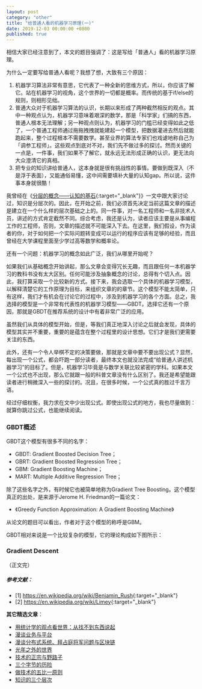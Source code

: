 ```yaml
---
layout: post
category: "other"
title: "给普通人看的机器学习原理(一)"
date: 2019-12-03 00:00:00 +0800
published: true
---
```


相信大家已经注意到了，本文的题目强调了：这是写给「普通人」看的机器学习原理。

为什么一定要写给普通人看呢？我想了想，大致有三个原因：

<!--more-->

1. 机器学习算法非常有意思，它代表了一种全新的思维方式，所以，你应该了解它。站在机器学习的视角，这个世界的一切都是概率。而传统的基于if/else的规则，则相形见绌。
2. 普通大众对于机器学习算法的认识，长期以来形成了两种截然相反的观点。其中一种观点认为，机器学习意味着艰深的数学，那是「科学家」们搞的东西，普通人根本无法理解；另一种观点则认为，机器学习的门槛已经变得如此之低了，一个普通工程师通过拖拖拽拽就能建起一个模型，把数据灌进去然后就能跑起来，整个过程根本不需要数学。甚至业界的算法专家们也戏谑地称自己为「调参工程师」。这些观点到底对不对，我们先不做过多的探讨。然而关键的一点是，一件事，我们如果不了解它，就永远无法形成正确的认识，更无法向大众澄清它的真相。
3. 把专业的知识讲给普通人，这本身就是很有挑战性的事情。要做到既深入（不是浮于表面），又能通俗易懂，这中间需要填补大量的认知gap。所以说，这件事本身就很酷！

我曾经在《[分层的概念——认知的基石](https://mp.weixin.qq.com/s/yLdRuhIWfLOnLPJSDocEhQ){:target="_blank"}》一文中跟大家讨论过，知识是分层次的。因此，在开始之前，我们必须首先决定当前这篇文章的描述是建立在一个什么样的层次基础之上的。同一件事，对一名工程师和一名非技术人员，讲述的方式肯定截然不同。综合考虑，我还是认为，读者应该主要是从事编程工作的工程师，否则，文章的描述就不可能深入下去。在这里，我们假设，作为读者的你，对于如何把一个实际问题转变成可以运行的程序应该有足够的经验，而且曾经在大学课程里面至少学过高等数学和概率论。

还有一个问题：机器学习的概念如此广泛，我们从哪里开始呢？

如果我们从基础概念开始讲起，那么文章会变得冗长无趣，而且跟任何一本机器学习的教科书没有太大区别。任何可能涉及抽象概念的讨论，总得有个切入点。因此，我打算采取一个比较新的方式。接下来，我会选取一个具体的机器学习模型，以解释清楚它的工作原理为目标，来组织文章的的章节。这个模型不能太简单，只有这样，我们才有机会在讨论它的过程中，涉及到机器学习的各个方面。总之，我选择的模型是一个非常有代表性的机器学习模型——GBDT。选择它还有一个原因，那就是GBDT在推荐系统的设计中有着非常广泛的应用。

虽然我们从具体的模型开始，但是，等我们真正地深入讨论之后就会发现，具体的模型其实并不重要，重要的是蕴含在整个过程里的设计思想。它们才是我们更需要关注的东西。

此外，还有一个令人举棋不定的决策要做，那就是文章中要不要出现公式？显然，每出现一个公式，都会吓跑一部分读者，最终本文也就没法完成“给普通人讲述机器学习”的目标了。但是，机器学习毕竟是与数学关联比较紧密的学科。如果本文一个公式也不出现，那么它就跟一般的科普文章没有什么区别了。我还是希望能跟读者进行稍微深入一些的探讨的。况且，在很多时候，一个公式真的胜过千言万语。

经过仔细权衡，我力求在文中少出现公式。即使出现公式的地方，我也尽量做到：就算你跳过公式，也能继续阅读。

### GBDT概述

GBDT这个模型有很多不同的名字：
* GBDT: Gradient Boosted Decision Tree；
* GBRT: Gradient Boosted Regression Tree；
* GBM: Gradient Boosting Machine；
* MART: Multiple Additive Regression Tree；

除了这些名字之外，有时候它也被简单地称为Gradient Tree Boosting。这个模型真正的出处，是来源于Jerome H. Friedman的一篇论文：
* 《Greedy Function Approximation: A Gradient Boosting Machine》

从论文的题目可以看出，作者对于这个模型的称呼是GBM。

GBDT相对来说是一个比较复杂的模型，它的理论构成如下图所示：



### Gradient Descent


（正文完）

##### 参考文献：

* [1] <https://en.wikipedia.org/wiki/Benjamin_Rush>{:target="_blank"}
* [2] <https://en.wikipedia.org/wiki/Limey>{:target="_blank"}

**其它精选文章**：

* [用统计学的观点看世界：从找不到东西说起](https://mp.weixin.qq.com/s/W6hSnQPiZD1tKAou3YgDQQ)
* [漫谈业务与平台](https://mp.weixin.qq.com/s/gPE2XTqTHaN8Bg7NnfOoBw)
* [漫谈分布式系统、拜占庭将军问题与区块链](https://mp.weixin.qq.com/s?__biz=MzA4NTg1MjM0Mg==&mid=2657261626&idx=1&sn=6b32cc7a7a62bee303a8d1c4952d9031&chksm=844791e3b33018f595efabf6edbaa257dc6c5f7fe705e417b6fb7ac81cd94e48d384a694640f#rd)
* [光年之外的世界](https://mp.weixin.qq.com/s/zUgMSqI8QhhrQ_sy_zhzKg)
* [技术的正宗与野路子](https://mp.weixin.qq.com/s?__biz=MzA4NTg1MjM0Mg==&mid=2657261357&idx=1&sn=ebb11a1623e00ca8e6ad55c9ad6b2547#rd)
* [三个字节的历险](https://mp.weixin.qq.com/s?__biz=MzA4NTg1MjM0Mg==&mid=2657261541&idx=1&sn=2f1ea200389d82e7340a5b4103968d7f&chksm=84479e3cb330172a6b2285d4199822143ad05ef8e8c878b98d4ee4f857664c3d15f54e0aab50#rd)
* [做技术的五比一原则](https://mp.weixin.qq.com/s?__biz=MzA4NTg1MjM0Mg==&mid=2657261555&idx=1&sn=3662a2635ecf6f67185abfd697b1057c&chksm=84479e2ab330173cebe16826942b034daec79ded13ee4c03003d7bef262d4969ef0ffb1a0cfb#rd)
* [知识的三个层次](https://mp.weixin.qq.com/s?__biz=MzA4NTg1MjM0Mg==&mid=2657261491&idx=1&sn=cff9bcc4d4cc8c5e642309f7ac1dd5b3&chksm=84479e6ab330177c51bbf8178edc0a6f0a1d56bbeb997ab1cf07d5489336aa59748dea1b3bbc#rd)